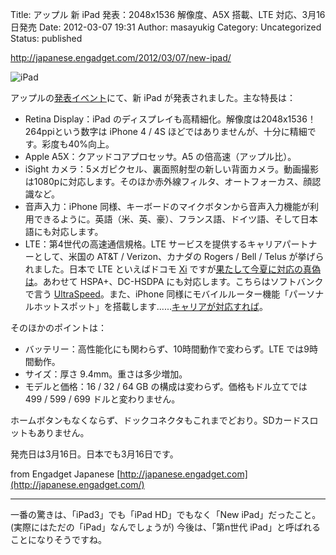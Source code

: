 Title: アップル 新 iPad 発表：2048x1536 解像度、A5X 搭載、LTE 対応、3月16日発売
Date: 2012-03-07 19:31
Author: masayukig
Category: Uncategorized
Status: published

<http://japanese.engadget.com/2012/03/07/new-ipad/>


![iPad](http://www.blogcdn.com/www.engadget.com/media/2012/03/apple-ipad-3-ipad-hd-liveblog-2926.jpg)


アップルの[発表イベント](http://japanese.engadget.com/2012/03/07/ipad/)にて、新
iPad が発表されました。主な特長は：

-   Retina Display：iPad のディスプレイも高精細化。解像度は2048x1536！
    264ppiという数字は iPhone 4 / 4S
    ほどではありませんが、十分に精細です。彩度も40%向上。
-   Apple A5X：クアッドコアプロセッサ。A5 の倍高速（アップル比）。
-   iSight
    カメラ：5メガピクセル、裏面照射型の新しい背面カメラ。動画撮影は1080pに対応します。そのほか赤外線フィルタ、オートフォーカス、顔認識など。
-   音声入力：iPhone
    同様、キーボードのマイクボタンから音声入力機能が利用できるように。英語（米、英、豪）、フランス語、ドイツ語、そして日本語にも対応します。
-   LTE：第4世代の高速通信規格。LTE
    サービスを提供するキャリアパートナーとして、米国の AT&T /
    Verizon、カナダの Rogers / Bell / Telus が挙げられました。日本で LTE
    といえばドコモ [Xi](http://japanese.engadget.com/tag/Xi/)
    ですが[果たして今夏に対応の真偽は](http://japanese.engadget.com/2011/11/30/lte-iphone/)。あわせて
    HSPA+、DC-HSDPA にも対応します。こちらはソフトバンクで言う
    [UltraSpeed](http://japanese.engadget.com/tag/UltraSpeed/)。また、iPhone
    同様にモバイルルーター機能「パーソナルホットスポット」を搭載します......[キャリアが対応すれば](http://japanese.engadget.com/2011/03/02/iphone-4-personal-hot-spot/)。

そのほかのポイントは：

-   バッテリー：高性能化にも関わらず、10時間動作で変わらず。LTE
    では9時間動作。
-   サイズ：厚さ 9.4mm。重さは多少増加。
-   モデルと価格：16 / 32 / 64 GB の構成は変わらず。価格もドル立てでは
    499 / 599 / 699 ドルと変わりません。

ホームボタンもなくならず、ドックコネクタもこれまでどおり。SDカードスロットもありません。

発売日は3月16日。日本でも3月16日です。

from Engadget Japanese
[http://japanese.engadget.com](http://japanese.engadget.com/)

------------------------------------------------------------------------

一番の驚きは、「iPad3」でも「iPad HD」でもなく「New iPad」だったこと。
(実際にはただの「iPad」なんでしょうが) 今後は、「第n世代
iPad」と呼ばれることになりそうですね。
